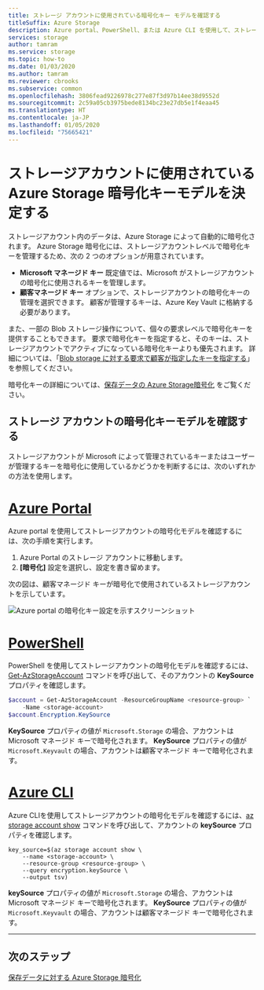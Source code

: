 ```yaml
---
title: ストレージ アカウントに使用されている暗号化キー モデルを確認する
titleSuffix: Azure Storage
description: Azure portal、PowerShell、または Azure CLI を使用して、ストレージアカウントの暗号化キーがどのように管理されているかを確認します。 キーは、Microsoft (既定)、または顧客が管理できます。 顧客が管理するキーは、Azure Key Vault に格納する必要があります。
services: storage
author: tamram
ms.service: storage
ms.topic: how-to
ms.date: 01/03/2020
ms.author: tamram
ms.reviewer: cbrooks
ms.subservice: common
ms.openlocfilehash: 3806fead9226978c277e87f3d97b14ee38d9552d
ms.sourcegitcommit: 2c59a05cb3975bede8134bc23e27db5e1f4eaa45
ms.translationtype: HT
ms.contentlocale: ja-JP
ms.lasthandoff: 01/05/2020
ms.locfileid: "75665421"
---
```

# <a name="determine-which-azure-storage-encryption-key-model-is-in-use-for-the-storage-account"></a>ストレージアカウントに使用されている Azure Storage 暗号化キーモデルを決定する

ストレージアカウント内のデータは、Azure Storage によって自動的に暗号化されます。 Azure Storage 暗号化には、ストレージアカウントレベルで暗号化キーを管理するため、次の 2 つのオプションが用意されています。

- **Microsoft マネージド キー** 既定値では、Microsoft がストレージアカウントの暗号化に使用されるキーを管理します。
- **顧客マネージド キー** オプションで、ストレージアカウントの暗号化キーの管理を選択できます。 顧客が管理するキーは、Azure Key Vault に格納する必要があります。

また、一部の Blob ストレージ操作について、個々の要求レベルで暗号化キーを提供することもできます。 要求で暗号化キーを指定すると、そのキーは、ストレージアカウントでアクティブになっている暗号化キーよりも優先されます。 詳細については、「[Blob storage に対する要求で顧客が指定したキーを指定する](../blobs/storage-blob-customer-provided-key.md)」を参照してください。

暗号化キーの詳細については、[保存データの Azure Storage暗号化](storage-service-encryption.md) をご覧ください。

## <a name="check-the-encryption-key-model-for-the-storage-account"></a>ストレージ アカウントの暗号化キーモデルを確認する

ストレージアカウントが Microsoft によって管理されているキーまたはユーザーが管理するキーを暗号化に使用しているかどうかを判断するには、次のいずれかの方法を使用します。

# <a name="azure-portaltabportal"></a>[Azure Portal](#tab/portal)

Azure portal を使用してストレージアカウントの暗号化モデルを確認するには、次の手順を実行します。

1. Azure Portal のストレージ アカウントに移動します。
1. **[暗号化]** 設定を選択し、設定を書き留めます。

次の図は、顧客マネージド キーが暗号化で使用されているストレージアカウントを示しています。

![Azure portal の暗号化キー設定を示すスクリーンショット](media/storage-encryption-key-model-get/customer-managed-encryption-key-setting-portal.png)

# <a name="powershelltabpowershell"></a>[PowerShell](#tab/powershell)

PowerShell を使用してストレージアカウントの暗号化モデルを確認するには、[Get-AzStorageAccount](/powershell/module/az.storage/get-azstorageaccount) コマンドを呼び出して、そのアカウントの **KeySource** プロパティを確認します。

```powershell
$account = Get-AzStorageAccount -ResourceGroupName <resource-group> `
    -Name <storage-account>
$account.Encryption.KeySource
```

**KeySource** プロパティの値が `Microsoft.Storage` の場合、アカウントは Microsoft マネージド キーで暗号化されます。 **KeySource** プロパティの値が `Microsoft.Keyvault` の場合、アカウントは顧客マネージド キーで暗号化されます。

# <a name="azure-clitabcli"></a>[Azure CLI](#tab/cli)

Azure CLIを使用してストレージアカウントの暗号化モデルを確認するには、[az storage account show](/cli/azure/storage/account#az-storage-account-show) コマンドを呼び出して、アカウントの **keySource** プロパティを確認します。

```azurecli-interactive
key_source=$(az storage account show \
    --name <storage-account> \
    --resource-group <resource-group> \
    --query encryption.keySource \
    --output tsv)
```

**keySource** プロパティの値が `Microsoft.Storage` の場合、アカウントは Microsoft マネージド キーで暗号化されます。 **KeySource** プロパティの値が `Microsoft.Keyvault` の場合、アカウントは顧客マネージド キーで暗号化されます。

---

## <a name="next-steps"></a>次のステップ

[保存データに対する Azure Storage 暗号化](storage-service-encryption.md)
